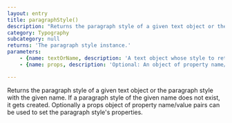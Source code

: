 ```yaml
---
layout: entry
title: paragraphStyle()
description: "Returns the paragraph style of a given text object or the paragraph style with the given name. If a\nparagraph style of the given name does not exist, it gets created. Optionally a props object of\nproperty name/value pairs can be used to set the paragraph style's properties."
category: Typography
subcategory: null
returns: 'The paragraph style instance.'
parameters:
    - {name: textOrName, description: 'A text object whose style to return or the name of the paragraph style to return.'}
    - {name: props, description: 'Optional: An object of property name/value pairs to set the style''s properties.'}

---
```

Returns the paragraph style of a given text object or the paragraph style with the given name. If a
paragraph style of the given name does not exist, it gets created. Optionally a props object of
property name/value pairs can be used to set the paragraph style's properties.